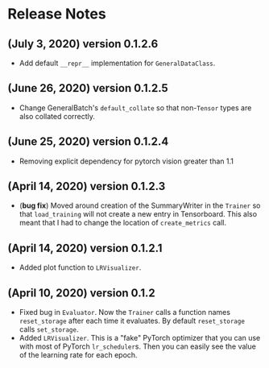 # Release Notes

## (July 3, 2020) version 0.1.2.6
* Add default `__repr__` implementation for `GeneralDataClass`.

## (June 26, 2020) version 0.1.2.5
* Change GeneralBatch's `default_collate` so that non-`Tensor` types are also collated correctly.

## (June 25, 2020) version 0.1.2.4
* Removing explicit dependency for pytorch vision greater than 1.1

## (April 14, 2020) version 0.1.2.3
* (**bug fix**) Moved around creation of the SummaryWriter in the `Trainer` so that `load_training` will not create a new entry
in Tensorboard. This also meant that I had to change the location of `create_metrics` call.

## (April 14, 2020) version 0.1.2.1
* Added plot function to `LRVisualizer`.

## (April 10, 2020) version 0.1.2
* Fixed bug in `Evaluator`. Now the `Trainer` calls a function names `reset_storage` after each time it evaluates.
By default `reset_storage` calls `set_storage`.
*  Added `LRVisualizer`. This is a "fake" PyTorch optimizer that you can use with most of PyTorch `lr_scheduler`s.
Then you can easily see the value of the learning rate for each epoch.
